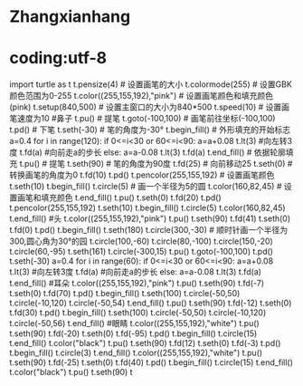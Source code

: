 # Zhangxianhang
# coding:utf-8
import turtle as t
t.pensize(4) # 设置画笔的大小
t.colormode(255) # 设置GBK颜色范围为0-255
t.color((255,155,192),"pink") # 设置画笔颜色和填充颜色(pink)
t.setup(840,500) # 设置主窗口的大小为840*500
t.speed(10) # 设置画笔速度为10
#鼻子
t.pu() # 提笔
t.goto(-100,100) # 画笔前往坐标(-100,100)
t.pd() # 下笔
t.seth(-30) # 笔的角度为-30°
t.begin_fill() # 外形填充的开始标志
a=0.4
for i in range(120):
  if 0<=i<30 or 60<=i<90:
      a=a+0.08
      t.lt(3) #向左转3度
      t.fd(a) #向前走a的步长
  else:
      a=a-0.08
      t.lt(3)
      t.fd(a)
t.end_fill() # 依据轮廓填充
t.pu() # 提笔
t.seth(90) # 笔的角度为90度
t.fd(25) # 向前移动25
t.seth(0) # 转换画笔的角度为0
t.fd(10)
t.pd()
t.pencolor(255,155,192) # 设置画笔颜色
t.seth(10)
t.begin_fill()
t.circle(5) # 画一个半径为5的圆
t.color(160,82,45) # 设置画笔和填充颜色
t.end_fill()
t.pu()
t.seth(0)
t.fd(20)
t.pd()
t.pencolor(255,155,192)
t.seth(10)
t.begin_fill()
t.circle(5)
t.color(160,82,45)
t.end_fill()
#头
t.color((255,155,192),"pink")
t.pu()
t.seth(90)
t.fd(41)
t.seth(0)
t.fd(0)
t.pd()
t.begin_fill()
t.seth(180)
t.circle(300,-30) # 顺时针画一个半径为300,圆心角为30°的园
t.circle(100,-60)
t.circle(80,-100)
t.circle(150,-20)
t.circle(60,-95)
t.seth(161)
t.circle(-300,15)
t.pu()
t.goto(-100,100)
t.pd()
t.seth(-30)
a=0.4
for i in range(60):
  if 0<=i<30 or 60<=i<90:
      a=a+0.08
      t.lt(3) #向左转3度
      t.fd(a) #向前走a的步长
  else:
      a=a-0.08
      t.lt(3)
      t.fd(a)
t.end_fill()
#耳朵
t.color((255,155,192),"pink")
t.pu()
t.seth(90)
t.fd(-7)
t.seth(0)
t.fd(70)
t.pd()
t.begin_fill()
t.seth(100)
t.circle(-50,50)
t.circle(-10,120)
t.circle(-50,54)
t.end_fill()
t.pu()
t.seth(90)
t.fd(-12)
t.seth(0)
t.fd(30)
t.pd()
t.begin_fill()
t.seth(100)
t.circle(-50,50)
t.circle(-10,120)
t.circle(-50,56)
t.end_fill()
#眼睛
t.color((255,155,192),"white")
t.pu()
t.seth(90)
t.fd(-20)
t.seth(0)
t.fd(-95)
t.pd()
t.begin_fill()
t.circle(15)
t.end_fill()
t.color("black")
t.pu()
t.seth(90)
t.fd(12)
t.seth(0)
t.fd(-3)
t.pd()
t.begin_fill()
t.circle(3)
t.end_fill()
t.color((255,155,192),"white")
t.pu()
t.seth(90)
t.fd(-25)
t.seth(0)
t.fd(40)
t.pd()
t.begin_fill()
t.circle(15)
t.end_fill()
t.color("black")
t.pu()
t.seth(90)
t
